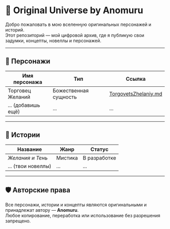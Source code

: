 # 🌌 Original Universe by Anomuru

Добро пожаловать в мою вселенную оригинальных персонажей и историй.  
Этот репозиторий — мой цифровой архив, где я публикую свои задумки, концепты, новеллы и персонажей.

---

## 📜 Персонажи

| Имя персонажа        | Тип                    | Ссылка                        |
|----------------------|------------------------|-------------------------------|
| Торговец Желаний     | Божественная сущность  | [TorgovetsZhelaniy.md](characters/TorgovetsZhelaniy.md) |
| ... (добавишь ещё)   | ...                    | ...                           |

---

## 📖 Истории

| Название             | Жанр        | Статус     |
|----------------------|-------------|------------|
| *Желания и Тень*     | Мистика     | В разработке |
| ... (твои новеллы)   | ...         | ...        |

---

## 🛡️ Авторские права

Все персонажи, истории и концепты являются оригинальными и принадлежат автору — **Anomuru**.  
Любое копирование, переработка или использование без разрешения запрещено.

